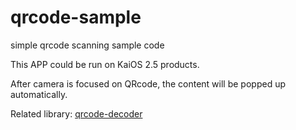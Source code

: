 # qrcode-sample
simple qrcode scanning sample code

This APP could be run on KaiOS 2.5 products.

After camera is focused on QRcode, the content will be popped up automatically.

Related library: [qrcode-decoder](https://www.npmjs.com/package/qrcode-decoder)
